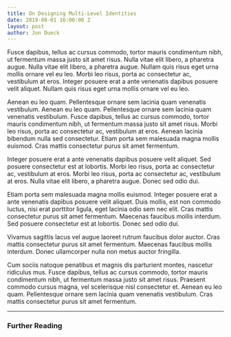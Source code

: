 ```yaml
---
title: On Designing Multi-Level Identities
date: 2019-08-01 16:00:00 Z
layout: post
author: Jon Dueck
---
```


Fusce dapibus, tellus ac cursus commodo, tortor mauris condimentum nibh, ut fermentum massa justo sit amet risus. Nulla vitae elit libero, a pharetra augue. Nulla vitae elit libero, a pharetra augue. Nullam quis risus eget urna mollis ornare vel eu leo. Morbi leo risus, porta ac consectetur ac, vestibulum at eros. Integer posuere erat a ante venenatis dapibus posuere velit aliquet. Nullam quis risus eget urna mollis ornare vel eu leo.

Aenean eu leo quam. Pellentesque ornare sem lacinia quam venenatis vestibulum. Aenean eu leo quam. Pellentesque ornare sem lacinia quam venenatis vestibulum. Fusce dapibus, tellus ac cursus commodo, tortor mauris condimentum nibh, ut fermentum massa justo sit amet risus. Morbi leo risus, porta ac consectetur ac, vestibulum at eros. Aenean lacinia bibendum nulla sed consectetur. Etiam porta sem malesuada magna mollis euismod. Cras mattis consectetur purus sit amet fermentum.

Integer posuere erat a ante venenatis dapibus posuere velit aliquet. Sed posuere consectetur est at lobortis. Morbi leo risus, porta ac consectetur ac, vestibulum at eros. Morbi leo risus, porta ac consectetur ac, vestibulum at eros. Nulla vitae elit libero, a pharetra augue. Donec sed odio dui.

Etiam porta sem malesuada magna mollis euismod. Integer posuere erat a ante venenatis dapibus posuere velit aliquet. Duis mollis, est non commodo luctus, nisi erat porttitor ligula, eget lacinia odio sem nec elit. Cras mattis consectetur purus sit amet fermentum. Maecenas faucibus mollis interdum. Sed posuere consectetur est at lobortis. Donec sed odio dui.

Vivamus sagittis lacus vel augue laoreet rutrum faucibus dolor auctor. Cras mattis consectetur purus sit amet fermentum. Maecenas faucibus mollis interdum. Donec ullamcorper nulla non metus auctor fringilla.

Cum sociis natoque penatibus et magnis dis parturient montes, nascetur ridiculus mus. Fusce dapibus, tellus ac cursus commodo, tortor mauris condimentum nibh, ut fermentum massa justo sit amet risus. Praesent commodo cursus magna, vel scelerisque nisl consectetur et. Aenean eu leo quam. Pellentesque ornare sem lacinia quam venenatis vestibulum. Cras mattis consectetur purus sit amet fermentum.

---

### Further Reading
